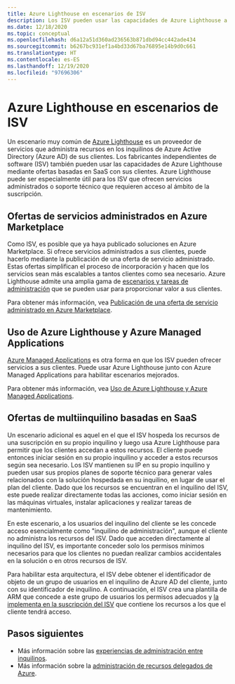 ```yaml
---
title: Azure Lighthouse en escenarios de ISV
description: Los ISV pueden usar las capacidades de Azure Lighthouse a fin obtener más flexibilidad con las ofertas de los clientes.
ms.date: 12/18/2020
ms.topic: conceptual
ms.openlocfilehash: d6a12a51d360ad236563b871dbd94cc442ade434
ms.sourcegitcommit: b6267bc931ef1a4bd33d67ba76895e14b9d0c661
ms.translationtype: HT
ms.contentlocale: es-ES
ms.lasthandoff: 12/19/2020
ms.locfileid: "97696306"
---
```

# <a name="azure-lighthouse-in-isv-scenarios"></a>Azure Lighthouse en escenarios de ISV

Un escenario muy común de [Azure Lighthouse](../overview.md) es un proveedor de servicios que administra recursos en los inquilinos de Azure Active Directory (Azure AD) de sus clientes. Los fabricantes independientes de software (ISV) también pueden usar las capacidades de Azure Lighthouse mediante ofertas basadas en SaaS con sus clientes. Azure Lighthouse puede ser especialmente útil para los ISV que ofrecen servicios administrados o soporte técnico que requieren acceso al ámbito de la suscripción.

## <a name="managed-service-offers-in-azure-marketplace"></a>Ofertas de servicios administrados en Azure Marketplace

Como ISV, es posible que ya haya publicado soluciones en Azure Marketplace. Si ofrece servicios administrados a sus clientes, puede hacerlo mediante la publicación de una oferta de servicio administrado. Estas ofertas simplifican el proceso de incorporación y hacen que los servicios sean más escalables a tantos clientes como sea necesario. Azure Lighthouse admite una amplia gama de [escenarios y tareas de administración](cross-tenant-management-experience.md#enhanced-services-and-scenarios) que se pueden usar para proporcionar valor a sus clientes.

Para obtener más información, vea [Publicación de una oferta de servicio administrado en Azure Marketplace](../how-to/publish-managed-services-offers.md).

## <a name="using-azure-lighthouse-with-azure-managed-applications"></a>Uso de Azure Lighthouse y Azure Managed Applications

[Azure Managed Applications](../../azure-resource-manager/managed-applications/overview.md) es otra forma en que los ISV pueden ofrecer servicios a sus clientes. Puede usar Azure Lighthouse junto con Azure Managed Applications para habilitar escenarios mejorados.

Para obtener más información, vea [Uso de Azure Lighthouse y Azure Managed Applications](managed-applications.md).

## <a name="saas-based-multi-tenant-offerings"></a>Ofertas de multiinquilino basadas en SaaS

Un escenario adicional es aquel en el que el ISV hospeda los recursos de una suscripción en su propio inquilino y luego usa Azure Lighthouse para permitir que los clientes accedan a estos recursos. El cliente puede entonces iniciar sesión en su propio inquilino y acceder a estos recursos según sea necesario. Los ISV mantienen su IP en su propio inquilino y pueden usar sus propios planes de soporte técnico para generar vales relacionados con la solución hospedada en su inquilino, en lugar de usar el plan del cliente. Dado que los recursos se encuentran en el inquilino del ISV, este puede realizar directamente todas las acciones, como iniciar sesión en las máquinas virtuales, instalar aplicaciones y realizar tareas de mantenimiento.

En este escenario, a los usuarios del inquilino del cliente se les concede acceso esencialmente como "inquilino de administración", aunque el cliente no administra los recursos del ISV. Dado que acceden directamente al inquilino del ISV, es importante conceder solo los permisos mínimos necesarios para que los clientes no puedan realizar cambios accidentales en la solución o en otros recursos de ISV.

Para habilitar esta arquitectura, el ISV debe obtener el identificador de objeto de un grupo de usuarios en el inquilino de Azure AD del cliente, junto con su identificador de inquilino. A continuación, el ISV crea una plantilla de ARM que concede a este grupo de usuarios los permisos adecuados y [la implementa en la suscripción del ISV](../how-to/onboard-customer.md) que contiene los recursos a los que el cliente tendrá acceso.

## <a name="next-steps"></a>Pasos siguientes

- Más información sobre las [experiencias de administración entre inquilinos](cross-tenant-management-experience.md).
- Más información sobre la [administración de recursos delegados de Azure](azure-delegated-resource-management.md).